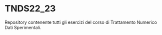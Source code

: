 # TNDS22_23

Repository contenente tutti gli esercizi del corso di Trattamento Numerico Dati Sperimentali.
